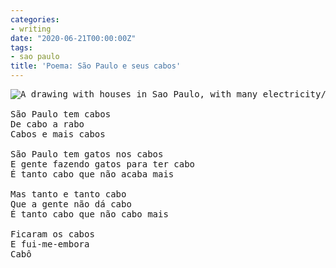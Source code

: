 ```yaml
---
categories:
- writing
date: "2020-06-21T00:00:00Z"
tags:
- sao paulo
title: 'Poema: São Paulo e seus cabos'
---
```


<pre>
<img class="text-image float-left" src="/assets/posts/{{ page.date | date: "%Y-%m-%d" }}-{{ page.title | slugify }}/sao-paulo-e-seus-cabos.png" alt="A drawing with houses in Sao Paulo, with many electricity/tv/telephone cables in front of it" />

São Paulo tem cabos
De cabo a rabo
Cabos e mais cabos

São Paulo tem gatos nos cabos
E gente fazendo gatos para ter cabo
É tanto cabo que não acaba mais

Mas tanto e tanto cabo
Que a gente não dá cabo
É tanto cabo que não cabo mais

Ficaram os cabos
E fui-me-embora
Cabô
</pre>
